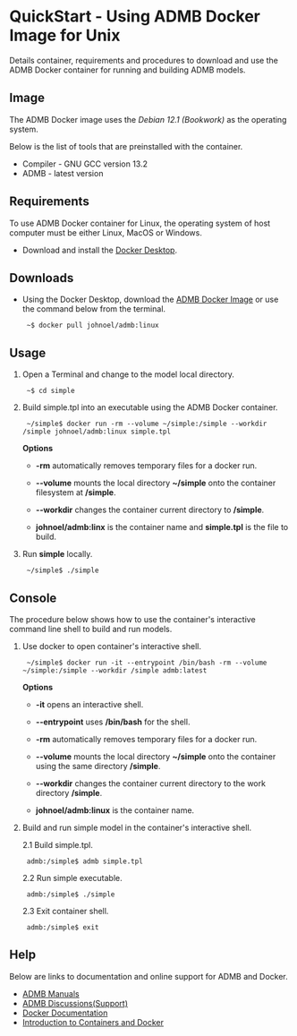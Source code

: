 QuickStart - Using ADMB Docker Image for Unix
=============================================

Details container, requirements and procedures to download and use the ADMB Docker container for running and building ADMB models.

Image
-----

The ADMB Docker image uses the *Debian 12.1 (Bookwork)* as the operating system.

Below is the list of tools that are preinstalled with the container.

* Compiler - GNU GCC version 13.2 
* ADMB - latest version

Requirements
------------

To use ADMB Docker container for Linux, the operating system of host computer must be either Linux, MacOS or Windows.

* Download and install the [Docker Desktop](https://www.docker.com/products/docker-desktop/).

Downloads
---------

* Using the Docker Desktop, download the [ADMB Docker Image](https://hub.docker.com/r/johnoel/admb/) or use the command below from the terminal.

       ~$ docker pull johnoel/admb:linux

Usage
-----

1. Open a Terminal and change to the model local directory.

        ~$ cd simple

2. Build simple.tpl into an executable using the ADMB Docker container.

        ~/simple$ docker run -rm --volume ~/simple:/simple --workdir /simple johnoel/admb:linux simple.tpl

    **Options**

    * **-rm** automatically removes temporary files for a docker run.

    * **--volume** mounts the local directory **~/simple** onto the container filesystem at **/simple**.

    * **--workdir** changes the container current directory to **/simple**. 

    * **johnoel/admb:linx** is the container name and **simple.tpl** is the file to build.

3. Run **simple** locally.

        ~/simple$ ./simple

Console
-------

The procedure below shows how to use the container's interactive command line shell to build and run models.

1. Use docker to open container's interactive shell.

        ~/simple$ docker run -it --entrypoint /bin/bash -rm --volume ~/simple:/simple --workdir /simple admb:latest

    **Options**

    * **-it** opens an interactive shell.

    * **--entrypoint** uses **/bin/bash** for the shell.

    * **-rm** automatically removes temporary files for a docker run.

    * **--volume** mounts the local directory **~/simple** onto the container using the same directory **/simple**.

    * **--workdir** changes the container current directory to the work directory **/simple**. 

    * **johnoel/admb:linux** is the container name.

2. Build and run simple model in the container's interactive shell.
    
      2.1 Build simple.tpl.

        admb:/simple$ admb simple.tpl

      2.2 Run simple executable.

        admb:/simple$ ./simple

      2.3 Exit container shell.

        admb:/simple$ exit

Help
----

Below are links to documentation and online support for ADMB and Docker.

* [ADMB Manuals](https://www.admb-project.org/docs/manuals/)
* [ADMB Discussions(Support)](https://github.com/admb-project/admb/discussions)
* [Docker Documentation](https://docs.docker.com/)
* [Introduction to Containers and Docker](https://learn.microsoft.com/en-us/dotnet/architecture/microservices/container-docker-introduction/)
